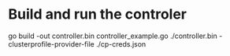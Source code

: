 # Build and run the controler

go build -out controller.bin controller_example.go
./controller.bin -clusterprofile-provider-file ./cp-creds.json
